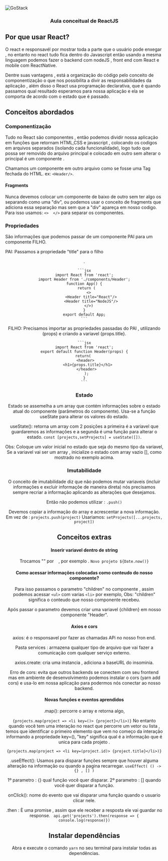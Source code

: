 <img alt="GoStack" src="https://storage.googleapis.com/golden-wind/bootcamp-gostack/header-desafios.png" />

<h3 align="center">
  Aula conceitual de ReactJS
</h3>

## Por que usar React?

O react e responsavél por mostrar toda a parte que o usuário pode enxegar , 
no entanto no react tudo fica dentro do Javascript então usando 
a mesma linguagem podemos fazer o backend com nodeJS , front end com React 
e mobile com ReactNative.

Dentre suas vantagens , está a organização do código pelo conceito de componentização 
o que nos possibilita a divir as responsabilidades da aplicação , além disso 
o React usa programação declarativa, que é quando passamos qual resultado esperamos 
para nossa aplicação e ela se comporta de acordo com o estado que é passado. 


## Conceitos abordados

### Componentização
Tudo no React são componentes , então podemos dividir nossa aplicação  em funções que retornam HTML,CSS e javascript 
, colocando os codigos em arquivos separados (isolando cada funcionalidade),
 logo tudo que possa ser removido do arquivo principal e colocado em outro
sem alterar o principal é um componente . 

Chamamos um componente em outro arquivo como se fosse uma Tag fechada do HTML.
ex: `<Header/>`.

#### Fragments
Nunca devemos colocar um componente de baixo de outro sem ter algo os separando como uma "div", ou podemos usar o conceito de fragments que adiciona essa separação mas sem que a "div" apareça
em nosso codigo. Para isso usamos: `<>  </>` para separar os componentes. 

### Propriedades
São informações que podemos passar de um componente PAI para um componente FILHO. 

PAI: Passamos a propriedade "title" para o filho <Header/> .

    ```jsx
    import React from 'react';
    import Header from './components/Header';
    function App() {
	  return (
	    <>
	      <Header title="React"/>
	      <Header title="NodeJS"/>
	    </>)
	}
    export default App;
    ```
FILHO: Precisamos importar as propriedades passadas do PAI , utilizando (props) e criando a variavel {props.title}.

    ```jsx
    import React from 'react';
    export default function Header(props) {
    return( 
      <header> 
        <h1>{props.title}</h1> 
      </header>
      );
    }
    ```

### Estado 
Estado se assemelha a um array que contém informações sobre o estado atual do componente (parâmetros do componente). 
Usa-se a função useState para alterar os valores do estado. 

useState(): retorna um array com 2 posições a primeira é a variavel que guardaremos as informações e a segunda é uma função para alterar o estado. 
`const [projects,setProjects] = useState([])`.

Obs: Coloque um valor inicial no estado que seja do mesmo tipo da variavel, 
Se a variavel vai ser um array , inicialize o estado com array vazio [], como mostrado no exemplo acima.



### Imutabilidade
 O conceito de imutabilidade diz que não podemos mutar variaveis (incluir informações e excluir informaçõe de maneira direta) nós precisamos sempre recriar a informação aplicando as alterações que desejamos.

Então não podemos utilizar :
`.push()`

Devemos copiar a informação  do array e acrescentar a nova informação.
Em vez de : `projects.push(project)`
Usariamos: `setProjects([...projects, project])`


## Conceitos extras

#### Inserir variavel dentro de string

Trocamos "" por ` ` , por exemplo .
`Novo projeto ${Date.now()}`


#### Como acessar informações colocadas como conteudo do nosso componente? 

Para isso passamos o parametro "children" no componente , assim podemos acessar `<ul>` com varias `<li>` por exemplo, 
Obs: "children" significa o conteudo que  nosso componente recebeu.

Após passar o parametro devemos criar uma variavel {children} em nosso componente "Header".  


#### Axios e cors

axios: é o responsavel por fazer as chamadas APi no nosso fron end. 

Pasta services :  armazena qualquer tipo de arquivo que vai fazer a comunicação
com qualquer serviço externo. 

axios.create: cria uma instancia  , adiciona a baseURL do insominia.

Erro de cors: evita que outros backends se conectem com seu frontend 
mas em ambiente de desenvolvimento podemos instalar o cors (yarn add cors)
e usa-lo em nossa aplicação para podermos nós conectar ao nosso backend.

#### Novas funções e eventos aprendidos

.map(): percorre o array e retorna algo,

`{projects.map(project => <li key=()> {project}</li>)}` 
No entanto quando você tem uma interação no react que percorre um vetor ou lista , temos que  identificar
o primeiro elemento que vem no começo da interação informando a propriedade key=(), 
"key" significa qual é a informação que é unica para cada projeto .

`{projects.map(project => <li key=(project.id)> {project.title}</li>)}`

.useEffect(): Usamos para disparar funções sempre que houver alguma alteração na informação
ou quando a pagina recarregar.
`useEffect( () -> {} , [] )`

1º parametro : {} qual função você quer disparar.
2º parametro : [] quando você quer disparar a função.

onClick(): nome do evento que vai disparar uma função quando o usuario clicar nele.

.then : È uma promise , assim que ele receber a resposta ele vai guardar no response.
` api.get('projects').then(response => { console.log(response)})`



## Instalar dependências

Abra e execute o comando `yarn` no seu terminal para instalar todas as dependências.
